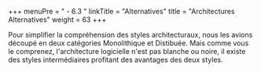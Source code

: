 +++
menuPre = " - 6.3 "
linkTitle = "Alternatives"
title = "Architectures Alternatives"
weight = 63
+++

Pour simplifier la compréhension des styles architecturaux, nous les avions découpé en deux catégories Monolithique et Distibuée. Mais comme vous le comprenez, l'architecture logicielle n'est pas blanche ou noire, il existe des styles intermédiaires profitant des avantages des deux styles.